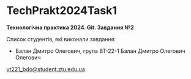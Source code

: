 # TechPrakt2024Task1
**Технологічна практика 2024. Git. Завдання №2**

Список студентів, які виконали завдання:
* Балан Дмитро Олегович, група ВТ-22-1
Балан Дмитро Олегович Олегович

vt221_bdo@student.ztu.edu.ua